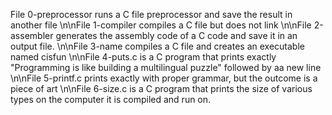 File 0-preprocessor runs a C file preprocessor and save the result in another file
\n\nFile 1-compiler compiles a C file but does not  link
\n\nFile 2-assembler generates the assembly code of a C code and save it in an output file.
\n\nFile 3-name compiles a C file and creates an executable named cisfun
\n\nFile 4-puts.c is a C program that prints exactly "Programming is like building a multilingual puzzle" followed by aa new line
\n\nFile 5-printf.c prints exactly with proper grammar, but the outcome is a piece of art
\n\nFile 6-size.c is a C program that prints the size of various types on the computer it is compiled and run on.
